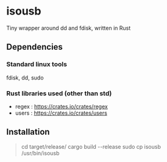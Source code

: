 # isousb

Tiny wrapper around dd and fdisk, written in Rust

## Dependencies

### Standard linux tools

fdisk, dd, sudo

### Rust libraries used (other than std)

- regex : <https://crates.io/crates/regex>
- users : <https://crates.io/crates/users>

## Installation

> cd target/release/
> cargo build --release
> sudo cp isousb /usr/bin/isousb